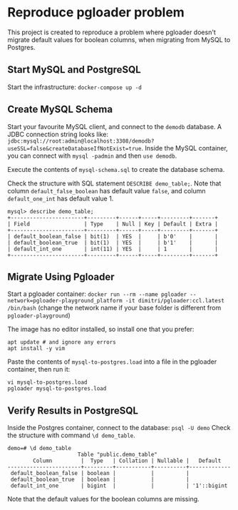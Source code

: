 # Reproduce pgloader problem

This project is created to reproduce a problem where pgloader doesn't migrate default values for boolean columns, when migrating from MySQL to Postgres.

## Start MySQL and PostgreSQL

Start the infrastructure:
`docker-compose up -d`

## Create MySQL Schema

Start your favourite MySQL client, and connect to the `demodb` database.
A JDBC connection string looks like: `jdbc:mysql://root:admin@localhost:3308/demodb?useSSL=false&createDatabaseIfNotExist=true`.
Inside the MySQL container, you can connect with `mysql -padmin` and then `use demodb`.

Execute the contents of `mysql-schema.sql` to create the database schema.

Check the structure with SQL statement `DESCRIBE demo_table;`.
Note that column `default_false_boolean` has default value `false`,
and column `default_one_int` has default value 1.

```
mysql> describe demo_table;
+-----------------------+---------+------+-----+---------+-------+
| Field                 | Type    | Null | Key | Default | Extra |
+-----------------------+---------+------+-----+---------+-------+
| default_boolean_false | bit(1)  | YES  |     | b'0'    |       |
| default_boolean_true  | bit(1)  | YES  |     | b'1'    |       |
| default_int_one       | int(11) | YES  |     | 1       |       |
+-----------------------+---------+------+-----+---------+-------+
```

## Migrate Using Pgloader

Start a pgloader container: `docker run --rm --name pgloader --network=pgloader-playground_platform -it dimitri/pgloader:ccl.latest /bin/bash`
(change the network name if your base folder is different from `pgloader-playground`)

The image has no editor installed, so install one that you prefer:
```shell
apt update # and ignore any errors
apt install -y vim
```
Paste the contents of `mysql-to-postgres.load` into a file in the pgloader container, then run it:
```shell
vi mysql-to-postgres.load
pgloader mysql-to-postgres.load
```

## Verify Results in PostgreSQL

Inside the Postgres container, connect to the database: `psql -U demo`
Check the structure with command `\d demo_table`.

```
demo=# \d demo_table
                      Table "public.demo_table"
        Column         |  Type   | Collation | Nullable |   Default
-----------------------+---------+-----------+----------+-------------
 default_boolean_false | boolean |           |          |
 default_boolean_true  | boolean |           |          |
 default_int_one       | bigint  |           |          | '1'::bigint
```

Note that the default values for the boolean columns are missing.
